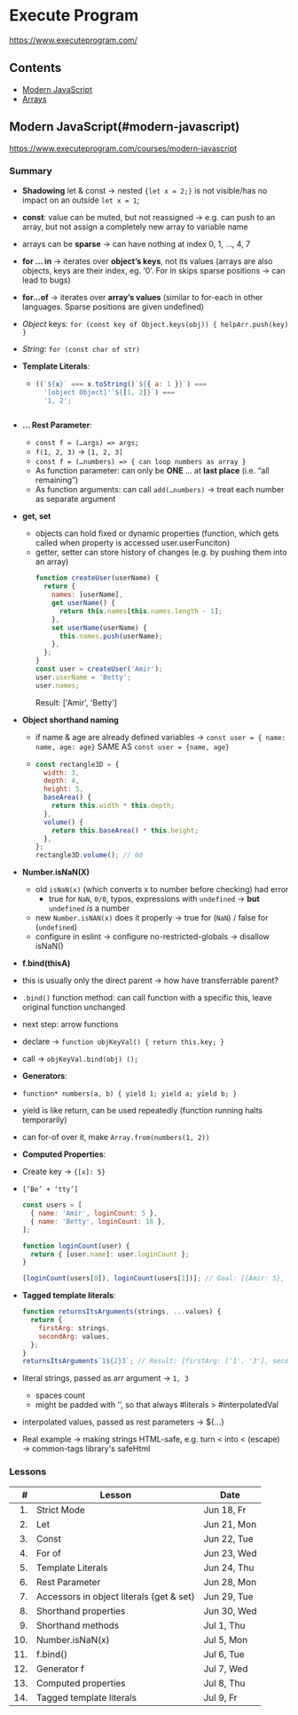 # Execute Program

<https://www.executeprogram.com/>

## Contents

- [Modern JavaScript](#modern-javascript)
- [Arrays](#arrays)

## Modern JavaScript(#modern-javascript)

<https://www.executeprogram.com/courses/modern-javascript>

### Summary

- **Shadowing** let & const &rarr; nested `{let x = 2;}` is not visible/has no impact on an outside `let x = 1`;
- **const**: value can be muted, but not reassigned &rarr; e.g. can push to an array, but not assign a completely new array to variable name
- arrays can be **sparse** &rarr; can have nothing at index 0, 1, …, 4, 7
- **for … in** &rarr; iterates over **object’s keys**, not its values (arrays are also objects, keys are their index, eg. ‘0’. For in skips sparse positions &rarr; can lead to bugs)
- **for…of** &rarr; iterates over **array’s values** (similar to for-each in other languages. Sparse positions are given undefined)
- _Object_ keys: `for (const key of Object.keys(obj)) { helpArr.push(key) }`
- _String_: `for (const char of str)`
- **Template Literals**:

  - ```javascript
    ((`${x}` === x.toString()`${{ a: 1 }}`) ===
      '[object Object]'`${[1, 2]}`) ===
      '1, 2';
    ```

  ```

  ```

- **... Rest Parameter**:

  - `const f = (…args) => args;`
  - `f(1, 2, 3)` &rarr; `[1, 2, 3]`
  - `const f = (…numbers) => { can loop numbers as array }`
  - As function parameter: can only be **ONE** … at **last place** (i.e. “all remaining”)
  - As function arguments: can call `add(…numbers)` &rarr; treat each number as separate argument

- **get, set**

  - objects can hold fixed or dynamic properties (function, which gets called when property is accessed user.userFunciton)
  - getter, setter can store history of changes (e.g. by pushing them into an array)
    ```javascript
    function createUser(userName) {
      return {
        names: [userName],
        get userName() {
          return this.names[this.names.length - 1];
        },
        set userName(userName) {
          this.names.push(userName);
        },
      };
    }
    const user = createUser('Amir');
    user.userName = 'Betty';
    user.names;
    ```
    Result: ['Amir', 'Betty']

- **Object shorthand naming**

  - if name & age are already defined variables &rarr; `const user = { name: name, age: age}` SAME AS `const user = {name, age}`
  - ```javascript
    const rectangle3D = {
      width: 3,
      depth: 4,
      height: 5,
      baseArea() {
        return this.width * this.depth;
      },
      volume() {
        return this.baseArea() * this.height;
      },
    };
    rectangle3D.volume(); // 60
    ```

- **Number.isNaN(X)**

  - old `isNaN(x)` (which converts x to number before checking) had error
    - true for `NaN`, `0/0`, typos, expressions with `undefined` &rarr; **but** `undefined` _is_ a number
  - new `Number.isNAN(x)` does it properly &rarr; true for (`NaN`) / false for (`undefined`)
  - configure in eslint &rarr; configure no-restricted-globals &rarr; disallow isNaN()

- **f.bind(thisA)**
- this is usually only the direct parent &rarr; how have transferrable parent?
- `.bind()` function method: can call function with a specific this, leave original function unchanged
- next step: arrow functions
- declare &rarr; `function objKeyVal() { return this.key; }`
- call &rarr; `objKeyVal.bind(obj) ();`

- **Generators**:
- `function* numbers(a, b) { yield 1; yield a; yield b; }`
- yield is like return, can be used repeatedly (function running halts temporarily)
- can for-of over it, make `Array.from(numbers(1, 2))`

- **Computed Properties**:
- Create key &rarr; `{[x]: 5}`
- `[‘Be’ + ‘tty’]`

  ```javascript
  const users = [
    { name: 'Amir', loginCount: 5 },
    { name: 'Betty', loginCount: 16 },
  ];

  function loginCount(user) {
    return { [user.name]: user.loginCount };
  }

  [loginCount(users[0]), loginCount(users[1])]; // Goal: [{Amir: 5}, {Betty: 16}]
  ```

- **Tagged template literals**:
  ```javascript
  function returnsItsArguments(strings, ...values) {
    return {
      firstArg: strings,
      secondArg: values,
    };
  }
  returnsItsArguments`1${2}3`; // Result: {firstArg: ['1', '3'], secondArg: [2]}
  ```
- literal strings, passed as arr argument &rarr; `1, 3`
  - spaces count
  - might be padded with ‘’, so that always #literals > #interpolatedVal
- interpolated values, passed as rest parameters &rarr; ${…}
- Real example &rarr; making strings HTML-safe, e.g. turn < into &lt; (escape) &rarr; common-tags library's safeHtml

### Lessons

|   # | Lesson                                   | Date        |
| --: | ---------------------------------------- | ----------- |
|  1. | Strict Mode                              | Jun 18, Fr  |
|  2. | Let                                      | Jun 21, Mon |
|  3. | Const                                    | Jun 22, Tue |
|  4. | For of                                   | Jun 23, Wed |
|  5. | Template Literals                        | Jun 24, Thu |
|  6. | Rest Parameter                           | Jun 28, Mon |
|  7. | Accessors in object literals (get & set) | Jun 29, Tue |
|  8. | Shorthand properties                     | Jun 30, Wed |
|  9. | Shorthand methods                        | Jul 1, Thu  |
| 10. | Number.isNaN(x)                          | Jul 5, Mon  |
| 11. | f.bind()                                 | Jul 6, Tue  |
| 12. | Generator f                              | Jul 7, Wed  |
| 13. | Computed properties                      | Jul 8, Thu  |
| 14. | Tagged template literals                 | Jul 9, Fr   |

<!--
| | | |
| | | |
| | | |
 -->
